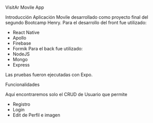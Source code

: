 VisitAr
Movile App

Introducción
Aplicación Movile desarrollado como proyecto final del segundo Bootcamp Henry. Para el desarrollo del front fue utilizado:

- React Native
- Apollo
- Firebase
- Formik
  Para el back fue utilizado:
- NodeJS
- Mongo
- Express

Las pruebas fueron ejecutadas con Expo.

Funcionalidades

Aquí encontraremos solo el CRUD de Usuario que permite

- Registro
- Login
- Edit de Perfil e imagen
